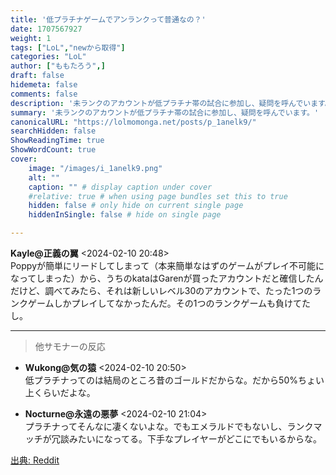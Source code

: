 ```yaml
---
title: '低プラチナゲームでアンランクって普通なの？'
date: 1707567927
weight: 1
tags: ["LoL","newから取得"]
categories: "LoL"
author: ["ももたろう",]
draft: false
hidemeta: false
comments: false
description: '未ランクのアカウントが低プラチナ帯の試合に参加し、疑問を呼んでいます。'
summary: '未ランクのアカウントが低プラチナ帯の試合に参加し、疑問を呼んでいます。'
canonicalURL: "https://lolmomonga.net/posts/p_1anelk9/"
searchHidden: false
ShowReadingTime: true
ShowWordCount: true
cover:
    image: "/images/i_1anelk9.png"
    alt: ""
    caption: "" # display caption under cover
    #relative: true # when using page bundles set this to true
    hidden: false # only hide on current single page
    hiddenInSingle: false # hide on single page

---
```

**Kayle@正義の翼** <2024-02-10 20:48>  
Poppyが簡単にリードしてしまって（本来簡単なはずのゲームがプレイ不可能になってしまった）から、うちのkataはGarenが買ったアカウントだと確信したんだけど、調べてみたら、それは新しいレベル30のアカウントで、たった1つのランクゲームしかプレイしてなかったんだ。その1つのランクゲームも負けてたし。  

---

> 他サモナーの反応  

- **Wukong@気の猿** <2024-02-10 20:50>   
低プラチナってのは結局のところ昔のゴールドだからな。だから50%ちょい上くらいだよな。  

- **Nocturne@永遠の悪夢** <2024-02-10 21:04>   
プラチナってそんなに凄くないよな。でもエメラルドでもないし、ランクマッチが冗談みたいになってる。下手なプレイヤーがどこにでもいるからな。  




[出典: Reddit](https://www.reddit.com//r/leagueoflegends/comments/1anelk9/unranked_in_a_low_plat_game_is_this_normal/)
